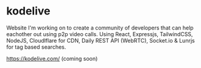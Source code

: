 # kodelive

Website I'm working on to create a community of developers that can help eachother out using p2p video calls.
Using React, Expressjs, TailwindCSS, NodeJS, Cloudlflare for CDN, Daily REST API (WebRTC), Socket.io & Lunrjs for tag based searches.

https://kodelive.com/ (coming soon)
